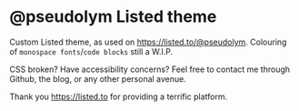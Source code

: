 # @pseudolym Listed theme
Custom Listed theme, as used on https://listed.to/@pseudolym. Colouring of `monospace fonts`/`code blocks` still a W.I.P.

CSS broken? Have accessibility concerns? Feel free to contact me through Github, the blog, or any other personal avenue.

Thank you https://listed.to for providing a terrific platform.
